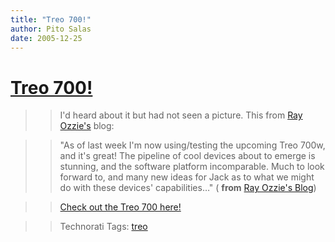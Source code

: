```yaml
---
title: "Treo 700!"
author: Pito Salas
date: 2005-12-25
---
```

# [Treo 700!](None)



>>

>> I'd heard about it but had not seen a picture. This from [Ray
Ozzie's](<http://spaces.msn.com/members/rayozzie/Blog/cns!1pyct_cYtbBtOBPDVAumMEdw!262.entry>)
blog:

>>

>> "As of last week I'm now using/testing the upcoming Treo 700w, and it's
great! The pipeline of cool devices about to emerge is stunning, and the
software platform incomparable. Much to look forward to, and many new ideas
for Jack as to what we might do with these devices' capabilities…" ( **from**
[Ray Ozzie's
Blog](<http://spaces.msn.com/members/rayozzie/Blog/cns!1pyct_cYtbBtOBPDVAumMEdw!262.entry>))

>>

>> [Check out the Treo 700 here!](<http://vzwshop.com/treo700w/>)

>>

>> Technorati Tags: [treo](<http://www.technorati.com/tag/treo>)


